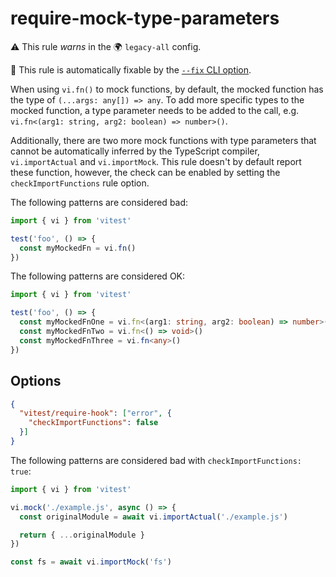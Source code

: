 # require-mock-type-parameters

⚠️ This rule _warns_ in the 🌍 `legacy-all` config.

🔧 This rule is automatically fixable by the [`--fix` CLI option](https://eslint.org/docs/latest/user-guide/command-line-interface#--fix).

<!-- end auto-generated rule header -->

When using `vi.fn()` to mock functions, by default, the mocked function has the type of `(...args: any[]) => any`. To add more specific types to the mocked function, a type parameter needs to be added to the call, e.g. `vi.fn<(arg1: string, arg2: boolean) => number>()`.

Additionally, there are two more mock functions with type parameters that cannot be automatically inferred by the TypeScript compiler, `vi.importActual` and `vi.importMock`. This rule doesn't by default report these function, however, the check can be enabled by setting the `checkImportFunctions` rule option.

The following patterns are considered bad:

```ts
import { vi } from 'vitest'

test('foo', () => {
  const myMockedFn = vi.fn()
})
```

The following patterns are considered OK:

```ts
import { vi } from 'vitest'

test('foo', () => {
  const myMockedFnOne = vi.fn<(arg1: string, arg2: boolean) => number>()
  const myMockedFnTwo = vi.fn<() => void>()
  const myMockedFnThree = vi.fn<any>()
})
```

## Options

```json
{
  "vitest/require-hook": ["error", {
	"checkImportFunctions": false
  }]
}
```

The following patterns are considered bad with `checkImportFunctions: true`:

```ts
import { vi } from 'vitest'

vi.mock('./example.js', async () => {
  const originalModule = await vi.importActual('./example.js')

  return { ...originalModule }
})
```

```ts
const fs = await vi.importMock('fs')
```
